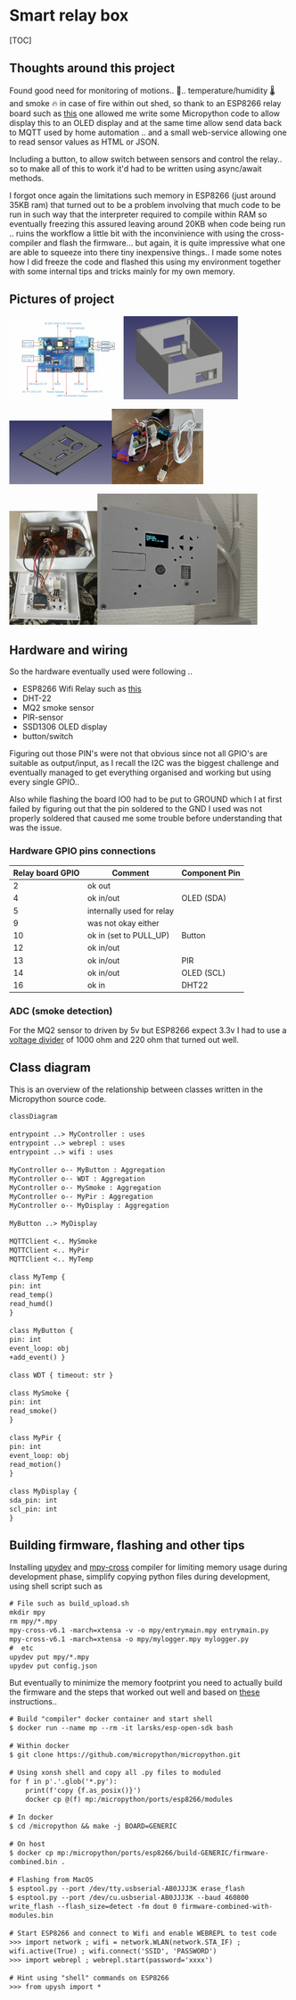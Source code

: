 # Smart relay box

[TOC]



## Thoughts around this project

Found good need for monitoring of motions.. 🚨..  temperature/humidity 🌡 and smoke 🔥 in case of fire within out shed, so thank to an ESP8266 relay board such as [this](https://www.aliexpress.com/item/4001145890926.html?spm=a2g0o.productlist.main.1.1b986f01joMaxY&algo_pvid=4035ccb3-9bda-4bdf-95bb-2230b130ac4a&algo_exp_id=4035ccb3-9bda-4bdf-95bb-2230b130ac4a-0&pdp_npi=4%40dis%21SEK%21104.43%2173.05%21%21%219.55%21%21%40211b88f016913406953693746e60b8%2110000014889605063%21sea%21SE%21172124112%21&curPageLogUid=IiB248JTDrD1#nav-description) one allowed me write some Micropython code to allow display this to an OLED display and at the same time allow send data back to MQTT used by home automation .. and a small web-service allowing one to read sensor values as HTML or JSON.

Including a button, to allow switch between sensors and control the relay.. so to make all of this to work it'd had to be written using async/await methods.

I forgot once again the limitations such memory in ESP8266 (just around 35KB ram) that turned out to be a problem involving that much code to be run in such way that the interpreter required to compile within RAM so eventually freezing this assured leaving around 20KB when code being run .. ruins the workflow a little bit with the inconvinience with using the cross-compiler and flash the firmware... but again, it is quite impressive what one are able to squeeze into there tiny inexpensive things.. I made some notes how I did freeze the code and flashed this using my environment together with some internal tips and tricks mainly for my own memory.

## Pictures of project

<img src="https://raw.githubusercontent.com/engdan77/project_images/master/pics/esp8266_relay.png" alt="esp8266_relay" style="zoom:20%;" /><img src="https://raw.githubusercontent.com/engdan77/project_images/master/pics/box_image.png" alt="box_image" style="zoom:20%;" />

<img src="https://raw.githubusercontent.com/engdan77/project_images/master/pics/lid_image.png" alt="lid_image" style="zoom:18%;" /><img src="https://raw.githubusercontent.com/engdan77/project_images/master/pics/relay_inside.png" alt="relay_inside" style="zoom:16%;" />

<img src="https://raw.githubusercontent.com/engdan77/project_images/master/pics/smartbox_essemble.png" alt="smartbox_essemble" style="zoom:20%;" /><a href="https://youtu.be/uAbRgx42DTE"><img src="https://raw.githubusercontent.com/engdan77/project_images/master/pics/final_smartbox_image.png" alt="final_smartbox_image" style="zoom:28%;" /></a>



## Hardware and wiring

So the hardware eventually used were following .. 

- ESP8266 Wifi Relay such as [this](https://www.aliexpress.com/item/4001145890926.html?spm=a2g0o.productlist.main.1.1b986f01joMaxY&algo_pvid=4035ccb3-9bda-4bdf-95bb-2230b130ac4a&algo_exp_id=4035ccb3-9bda-4bdf-95bb-2230b130ac4a-0&pdp_npi=4%40dis%21SEK%21104.43%2173.05%21%21%219.55%21%21%40211b88f016913406953693746e60b8%2110000014889605063%21sea%21SE%21172124112%21&curPageLogUid=IiB248JTDrD1#nav-description)
- DHT-22
- MQ2 smoke sensor
- PIR-sensor
- SSD1306 OLED display
- button/switch

Figuring out those PIN's were not that obvious since not all GPIO's are suitable as output/input, as I recall the I2C was the biggest challenge and eventually managed to get everything organised and working but using every single GPIO..

Also while flashing the board IO0 had to be put to GROUND which I at first failed by figuring out that the pin soldered to the GND I used was not properly soldered that caused me some trouble before understanding that was the issue.

### Hardware GPIO pins connections

| Relay board GPIO | Comment                   | Component Pin |
| ---------------- | ------------------------- | ------------- |
| 2                | ok out                    |               |
| 4                | ok in/out                 | OLED (SDA)    |
| 5                | internally used for relay |               |
| 9                | was not okay either       |               |
| 10               | ok in (set to PULL_UP)    | Button        |
| 12               | ok in/out                 |               |
| 13               | ok in/out                 | PIR           |
| 14               | ok in/out                 | OLED (SCL)    |
| 16               | ok in                     | DHT22         |

### ADC (smoke detection)

For the MQ2 sensor to driven by 5v but ESP8266 expect 3.3v I had to use a [voltage divider](https://en.wikipedia.org/wiki/Voltage_divider) of 1000 ohm and 220 ohm that turned out well.

## Class diagram

This is an overview of the relationship between classes written in the Micropython source code.

```mermaid
classDiagram

entrypoint ..> MyController : uses
entrypoint ..> webrepl : uses
entrypoint ..> wifi : uses

MyController o-- MyButton : Aggregation
MyController o-- WDT : Aggregation
MyController o-- MySmoke : Aggregation
MyController o-- MyPir : Aggregation
MyController o-- MyDisplay : Aggregation

MyButton ..> MyDisplay

MQTTClient <.. MySmoke
MQTTClient <.. MyPir
MQTTClient <.. MyTemp

class MyTemp {
pin: int
read_temp()
read_humd()
}

class MyButton { 
pin: int
event_loop: obj
+add_event() }

class WDT { timeout: str }

class MySmoke {
pin: int
read_smoke()
}

class MyPir {
pin: int
event_loop: obj
read_motion()
}

class MyDisplay {
sda_pin: int
scl_pin: int
}
```





## Building firmware, flashing and other tips

Installing [upydev](https://upydev.readthedocs.io/en/latest/) and [mpy-cross](https://github.com/micropython/micropython/tree/master/mpy-cross) compiler for limiting memory usage during development phase, simplify copying python files during development, using shell script such as

```shell
# File such as build_upload.sh
mkdir mpy
rm mpy/*.mpy
mpy-cross-v6.1 -march=xtensa -v -o mpy/entrymain.mpy entrymain.py
mpy-cross-v6.1 -march=xtensa -o mpy/mylogger.mpy mylogger.py
#  etc
upydev put mpy/*.mpy
upydev put config.json
```

But eventually to minimize the memory footprint you need to actually build the firmware and the steps that worked out well and based on [these](https://github.com/micropython/micropython/tree/master/ports/esp8266) instructions..

```shell
# Build "compiler" docker container and start shell
$ docker run --name mp --rm -it larsks/esp-open-sdk bash

# Within docker
$ git clone https://github.com/micropython/micropython.git

# Using xonsh shell and copy all .py files to moduled
for f in p'.'.glob('*.py'):
    print(f'copy {f.as_posix()}')
    docker cp @(f) mp:/micropython/ports/esp8266/modules

# In docker
$ cd /micropython && make -j BOARD=GENERIC

# On host
$ docker cp mp:/micropython/ports/esp8266/build-GENERIC/firmware-combined.bin .

# Flashing from MacOS
$ esptool.py --port /dev/tty.usbserial-AB0JJJ3K erase_flash
$ esptool.py --port /dev/cu.usbserial-AB0JJJ3K --baud 460800 write_flash --flash_size=detect -fm dout 0 firmware-combined-with-modules.bin

# Start ESP8266 and connect to Wifi and enable WEBREPL to test code
>>> import network ; wifi = network.WLAN(network.STA_IF) ; wifi.active(True) ; wifi.connect('SSID', 'PASSWORD')
>>> import webrepl ; webrepl.start(password='xxxx')

# Hint using "shell" commands on ESP8266
>>> from upysh import *
```